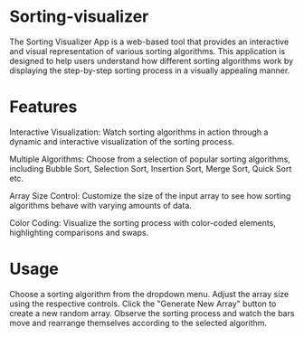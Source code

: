 # Sorting-visualizer
The Sorting Visualizer App is a web-based tool that provides an interactive and visual representation of various sorting algorithms. This application is designed to help users understand how different sorting algorithms work by displaying the step-by-step sorting process in a visually appealing manner.

# Features
Interactive Visualization: Watch sorting algorithms in action through a dynamic and interactive visualization of the sorting process.

Multiple Algorithms: Choose from a selection of popular sorting algorithms, including Bubble Sort, Selection Sort, Insertion Sort, Merge Sort, Quick Sort etc.

Array Size Control: Customize the size of the input array to see how sorting algorithms behave with varying amounts of data.

Color Coding: Visualize the sorting process with color-coded elements, highlighting comparisons and swaps.

# Usage
Choose a sorting algorithm from the dropdown menu.
Adjust the array size  using the respective controls.
Click the "Generate New Array" button to create a new random array.
Observe the sorting process and watch the bars move and rearrange themselves according to the selected algorithm.


